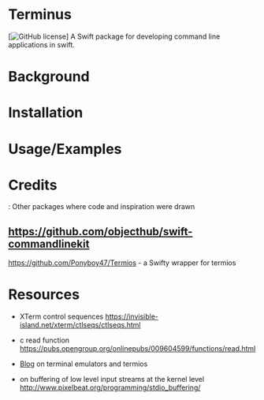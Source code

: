 # Terminus
[![GitHub license](https://img.shields.io/github/license/jbadger3/SwiftAnnoy)]
A Swift package for developing command line applications in swift.

# Background

# Installation

# Usage/Examples



# Credits

: Other packages where code and inspiration were drawn
## https://github.com/objecthub/swift-commandlinekit
https://github.com/Ponyboy47/Termios - a Swifty wrapper for termios

# Resources
* XTerm control sequences https://invisible-island.net/xterm/ctlseqs/ctlseqs.html
* c read function https://pubs.opengroup.org/onlinepubs/009604599/functions/read.html
* [Blog](https://blog.nelhage.com/2009/12/a-brief-introduction-to-termios/) on terminal emulators and termios 

* on buffering of low level input streams at the kernel level http://www.pixelbeat.org/programming/stdio_buffering/

